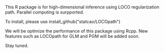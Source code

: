This R package is for high-dimensional inference using LOCO regularization path. Parallel computing is surpported. 

To install, please use install_github("statcao/LOCOpath")

We will be optimize the performance of this package using Rcpp. New features such as LOCOpath for GLM and PGM will be added soon.

Stay tuned.
